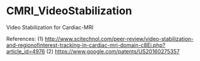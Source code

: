 # CMRI_VideoStabilization
Video Stabilization for Cardiac-MRI

References:
(1) http://www.scitechnol.com/peer-review/video-stabilization-and-regionofinterest-tracking-in-cardiac-mri-domain-c8Ei.php?article_id=4976
(2) https://www.google.com/patents/US20160275357

